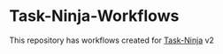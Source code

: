 # Task-Ninja-Workflows
This repository has workflows created for [Task-Ninja](https://github.com/RikunjSindhwad/Task-Ninja) v2
